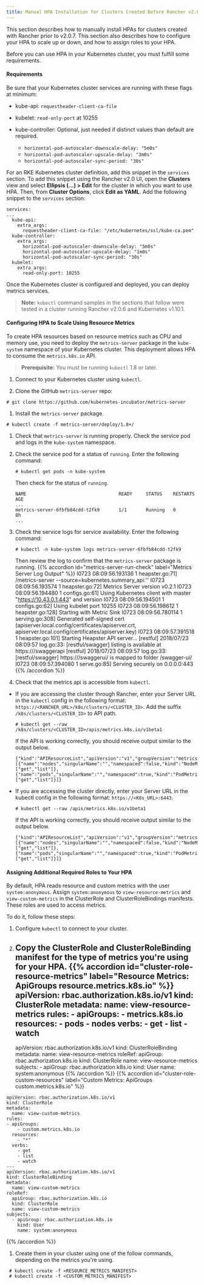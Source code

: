 ```yaml
---
title: Manual HPA Installation for Clusters Created Before Rancher v2.0.7
---
```


This section describes how to manually install HPAs for clusters created with Rancher prior to v2.0.7. This section also describes how to configure your HPA to scale up or down, and how to assign roles to your HPA.

Before you can use HPA in your Kubernetes cluster, you must fulfill some requirements.

#### Requirements

Be sure that your Kubernetes cluster services are running with these flags at minimum:

- kube-api: `requestheader-client-ca-file`
- kubelet: `read-only-port` at 10255
- kube-controller: Optional, just needed if distinct values than default are required.

  - `horizontal-pod-autoscaler-downscale-delay: "5m0s"`
  - `horizontal-pod-autoscaler-upscale-delay: "3m0s"`
  - `horizontal-pod-autoscaler-sync-period: "30s"`

For an RKE Kubernetes cluster definition, add this snippet in the `services` section. To add this snippet using the Rancher v2.0 UI, open the **Clusters** view and select **Ellipsis (...) > Edit** for the cluster in which you want to use HPA. Then, from **Cluster Options**, click **Edit as YAML**. Add the following snippet to the `services` section:

```
services:
...
  kube-api:
    extra_args:
      requestheader-client-ca-file: "/etc/kubernetes/ssl/kube-ca.pem"
  kube-controller:
    extra_args:
      horizontal-pod-autoscaler-downscale-delay: "5m0s"
      horizontal-pod-autoscaler-upscale-delay: "1m0s"
      horizontal-pod-autoscaler-sync-period: "30s"
  kubelet:
    extra_args:
      read-only-port: 10255
```

Once the Kubernetes cluster is configured and deployed, you can deploy metrics services.

> **Note:** `kubectl` command samples in the sections that follow were tested in a cluster running Rancher v2.0.6 and Kubernetes v1.10.1.

#### Configuring HPA to Scale Using Resource Metrics

To create HPA resources based on resource metrics such as CPU and memory use, you need to deploy the `metrics-server` package in the `kube-system` namespace of your Kubernetes cluster. This deployment allows HPA to consume the `metrics.k8s.io` API.

> **Prerequisite:** You must be running `kubectl` 1.8 or later.

1. Connect to your Kubernetes cluster using `kubectl`.

1. Clone the GitHub `metrics-server` repo:

```
# git clone https://github.com/kubernetes-incubator/metrics-server
```

1. Install the `metrics-server` package.

```
# kubectl create -f metrics-server/deploy/1.8+/
```

1. Check that `metrics-server` is running properly. Check the service pod and logs in the `kube-system` namespace.

1. Check the service pod for a status of `running`. Enter the following command:


    ```
    # kubectl get pods -n kube-system
    ```
    Then check for the status of `running`.
    ```
    NAME                                  READY     STATUS    RESTARTS   AGE
    ...
    metrics-server-6fbfb84cdd-t2fk9       1/1       Running   0          8h
    ...
    ```

1. Check the service logs for service availability. Enter the following command:


    ```
    # kubectl -n kube-system logs metrics-server-6fbfb84cdd-t2fk9
    ```
    Then review the log to confirm that the `metrics-server` package is running.
    {{% accordion id="metrics-server-run-check" label="Metrics Server Log Output" %}}
    I0723 08:09:56.193136       1 heapster.go:71] /metrics-server --source=kubernetes.summary_api:''
    I0723 08:09:56.193574       1 heapster.go:72] Metrics Server version v0.2.1
    I0723 08:09:56.194480       1 configs.go:61] Using Kubernetes client with master "https://10.43.0.1:443" and version
    I0723 08:09:56.194501       1 configs.go:62] Using kubelet port 10255
    I0723 08:09:56.198612       1 heapster.go:128] Starting with Metric Sink
    I0723 08:09:56.780114       1 serving.go:308] Generated self-signed cert (apiserver.local.config/certificates/apiserver.crt, apiserver.local.config/certificates/apiserver.key)
    I0723 08:09:57.391518       1 heapster.go:101] Starting Heapster API server...
    [restful] 2018/07/23 08:09:57 log.go:33: [restful/swagger] listing is available at https:///swaggerapi
    [restful] 2018/07/23 08:09:57 log.go:33: [restful/swagger] https:///swaggerui/ is mapped to folder /swagger-ui/
    I0723 08:09:57.394080       1 serve.go:85] Serving securely on 0.0.0.0:443
    {{% /accordion %}}

1. Check that the metrics api is accessible from `kubectl`.

- If you are accessing the cluster through Rancher, enter your Server URL in the `kubectl` config in the following format: `https://<RANCHER_URL>/k8s/clusters/<CLUSTER_ID>`. Add the suffix `/k8s/clusters/<CLUSTER_ID>` to API path.

  ```
  # kubectl get --raw /k8s/clusters/<CLUSTER_ID>/apis/metrics.k8s.io/v1beta1
  ```

  If the API is working correctly, you should receive output similar to the output below.

  ```
  {"kind":"APIResourceList","apiVersion":"v1","groupVersion":"metrics.k8s.io/v1beta1","resources":[{"name":"nodes","singularName":"","namespaced":false,"kind":"NodeMetrics","verbs":["get","list"]},{"name":"pods","singularName":"","namespaced":true,"kind":"PodMetrics","verbs":["get","list"]}]}
  ```

- If you are accessing the cluster directly, enter your Server URL in the kubectl config in the following format: `https://<K8s_URL>:6443`.
  ```
  # kubectl get --raw /apis/metrics.k8s.io/v1beta1
  ```
  If the API is working correctly, you should receive output similar to the output below.
  ```
  {"kind":"APIResourceList","apiVersion":"v1","groupVersion":"metrics.k8s.io/v1beta1","resources":[{"name":"nodes","singularName":"","namespaced":false,"kind":"NodeMetrics","verbs":["get","list"]},{"name":"pods","singularName":"","namespaced":true,"kind":"PodMetrics","verbs":["get","list"]}]}
  ```

#### Assigning Additional Required Roles to Your HPA

By default, HPA reads resource and custom metrics with the user `system:anonymous`. Assign `system:anonymous` to `view-resource-metrics` and `view-custom-metrics` in the ClusterRole and ClusterRoleBindings manifests. These roles are used to access metrics.

To do it, follow these steps:

1. Configure `kubectl` to connect to your cluster.

1. Copy the ClusterRole and ClusterRoleBinding manifest for the type of metrics you're using for your HPA.
   {{% accordion id="cluster-role-resource-metrics" label="Resource Metrics: ApiGroups resource.metrics.k8s.io" %}}
   apiVersion: rbac.authorization.k8s.io/v1
   kind: ClusterRole
   metadata:
   name: view-resource-metrics
   rules: - apiGroups: - metrics.k8s.io
   resources: - pods - nodes
   verbs: - get - list - watch
   ---
   apiVersion: rbac.authorization.k8s.io/v1
   kind: ClusterRoleBinding
   metadata:
   name: view-resource-metrics
   roleRef:
   apiGroup: rbac.authorization.k8s.io
   kind: ClusterRole
   name: view-resource-metrics
   subjects: - apiGroup: rbac.authorization.k8s.io
   kind: User
   name: system:anonymous
   {{% /accordion %}}
   {{% accordion id="cluster-role-custom-resources" label="Custom Metrics: ApiGroups custom.metrics.k8s.io" %}}

```
apiVersion: rbac.authorization.k8s.io/v1
kind: ClusterRole
metadata:
  name: view-custom-metrics
rules:
- apiGroups:
    - custom.metrics.k8s.io
  resources:
    - "*"
  verbs:
    - get
    - list
    - watch
---
apiVersion: rbac.authorization.k8s.io/v1
kind: ClusterRoleBinding
metadata:
  name: view-custom-metrics
roleRef:
  apiGroup: rbac.authorization.k8s.io
  kind: ClusterRole
  name: view-custom-metrics
subjects:
  - apiGroup: rbac.authorization.k8s.io
    kind: User
    name: system:anonymous
```

{{% /accordion %}}

1. Create them in your cluster using one of the follow commands, depending on the metrics you're using.

```
 # kubectl create -f <RESOURCE_METRICS_MANIFEST>
 # kubectl create -f <CUSTOM_METRICS_MANIFEST>
```
